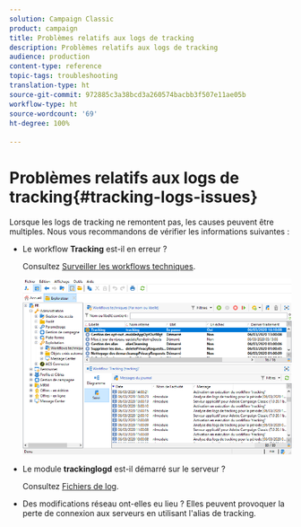 ```yaml
---
solution: Campaign Classic
product: campaign
title: Problèmes relatifs aux logs de tracking
description: Problèmes relatifs aux logs de tracking
audience: production
content-type: reference
topic-tags: troubleshooting
translation-type: ht
source-git-commit: 972885c3a38bcd3a260574bacbb3f507e11ae05b
workflow-type: ht
source-wordcount: '69'
ht-degree: 100%

---
```



# Problèmes relatifs aux logs de tracking{#tracking-logs-issues}

Lorsque les logs de tracking ne remontent pas, les causes peuvent être multiples. Nous vous recommandons de vérifier les informations suivantes :

* Le workflow **Tracking** est-il en erreur ?

   Consultez [Surveiller les workflows techniques](../../workflow/using/monitoring-technical-workflows.md).

   ![](assets/tracking_scheduled_task.png)

* Le module **trackinglogd** est-il démarré sur le serveur ?

   Consultez [Fichiers de log](../../production/using/log-files.md).

* Des modifications réseau ont-elles eu lieu ? Elles peuvent provoquer la perte de connexion aux serveurs en utilisant l&#39;alias de tracking.


